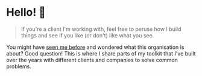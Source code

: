 # Hello! :wave:

> If you're a client I'm working with, feel free to peruse how I build things and see if you like (or don't) like what you see.

You might have [seen me before](https://github.com/azerella) and wondered what this organisation is about? Good question! This is where I share parts of my toolkit that I've built over the years with different clients and companies to solve common problems.

